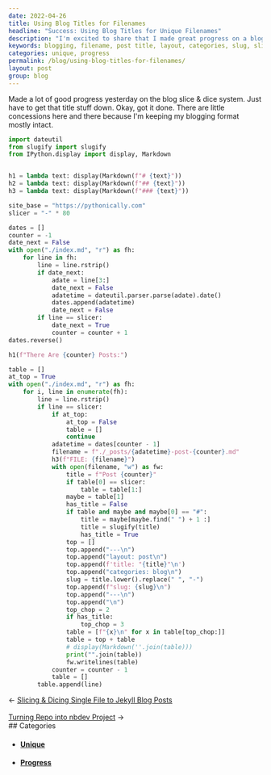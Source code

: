 ```yaml
---
date: 2022-04-26
title: Using Blog Titles for Filenames
headline: "Success: Using Blog Titles for Unique Filenames"
description: "I'm excited to share that I made great progress on a blog slicing and dicing system. I managed to maintain my blogging format while also figuring out the title stuff. I now have `_counter_` posts, each with a unique filename based on the post title, as well as the title, layout, categories, and slug. Come read more to learn how I did it!"
keywords: blogging, filename, post title, layout, categories, slug, slicing, dicing, system, progress, concessions, unique
categories: unique, progress
permalink: /blog/using-blog-titles-for-filenames/
layout: post
group: blog
---
```



Made a lot of good progress yesterday on the blog slice & dice system. Just
have to get that title stuff down. Okay, got it done. There are little
concessions here and there because I'm keeping my blogging format mostly
intact.

```python
import dateutil
from slugify import slugify
from IPython.display import display, Markdown


h1 = lambda text: display(Markdown(f"# {text}"))
h2 = lambda text: display(Markdown(f"## {text}"))
h3 = lambda text: display(Markdown(f"### {text}"))

site_base = "https://pythonically.com"
slicer = "-" * 80

dates = []
counter = -1
date_next = False
with open("./index.md", "r") as fh:
    for line in fh:
        line = line.rstrip()
        if date_next:
            adate = line[3:]
            date_next = False
            adatetime = dateutil.parser.parse(adate).date()
            dates.append(adatetime)
            date_next = False
        if line == slicer:
            date_next = True
            counter = counter + 1
dates.reverse()

h1(f"There Are {counter} Posts:")

table = []
at_top = True
with open("./index.md", "r") as fh:
    for i, line in enumerate(fh):
        line = line.rstrip()
        if line == slicer:
            if at_top:
                at_top = False
                table = []
                continue
            adatetime = dates[counter - 1]
            filename = f"./_posts/{adatetime}-post-{counter}.md"
            h3(f"FILE: {filename}")
            with open(filename, "w") as fw:
                title = f"Post {counter}"
                if table[0] == slicer:
                    table = table[1:]
                maybe = table[1]
                has_title = False
                if table and maybe and maybe[0] == "#":
                    title = maybe[maybe.find(" ") + 1 :]
                    title = slugify(title)
                    has_title = True
                top = []
                top.append("---\n")
                top.append("layout: post\n")
                top.append(f'title: "{title}"\n')
                top.append("categories: blog\n")
                slug = title.lower().replace(" ", "-")
                top.append(f"slug: {slug}\n")
                top.append("---\n")
                top.append("\n")
                top_chop = 2
                if has_title:
                    top_chop = 3
                table = [f"{x}\n" for x in table[top_chop:]]
                table = top + table
                # display(Markdown(''.join(table)))
                print("".join(table))
                fw.writelines(table)
            counter = counter - 1
            table = []
        table.append(line)
```


<div class="arrow-links"><div class="post-nav-prev"><span class="arrow">&larr;&nbsp;</span><a href="/blog/slicing-dicing-single-file-to-jekyll-blog-posts/">Slicing & Dicing Single File to Jekyll Blog Posts</a></div> &nbsp; <div class="post-nav-next"><a href="/blog/turning-repo-into-nbdev-project/">Turning Repo into nbdev Project</a><span class="arrow">&nbsp;&rarr;</span></div></div>
## Categories

<ul>
<li><h4><a href='/unique/'>Unique</a></h4></li>
<li><h4><a href='/progress/'>Progress</a></h4></li></ul>
